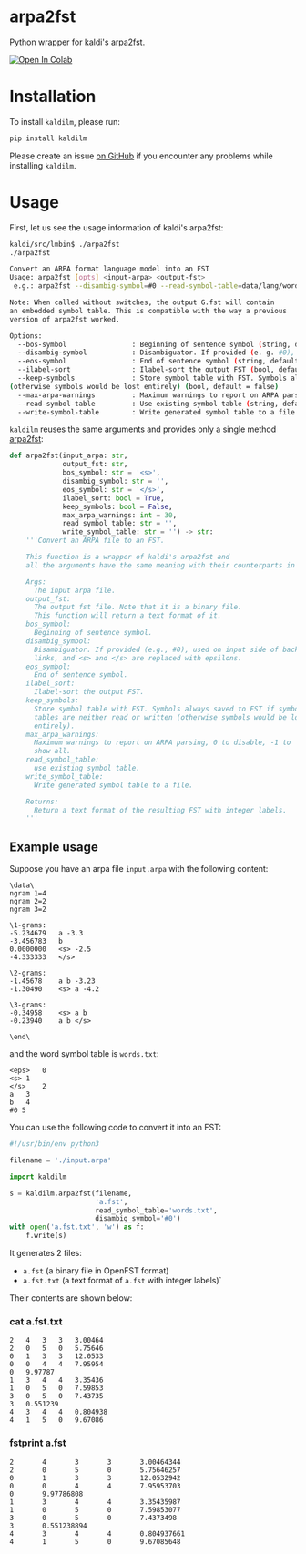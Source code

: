 
# arpa2fst

Python wrapper for kaldi's [arpa2fst][1].

[![Open In Colab](https://colab.research.google.com/assets/colab-badge.svg)][3]

# Installation

To install `kaldilm`, please run:

```bash
pip install kaldilm
```

Please create an issue [on GitHub](https://github.com/csukuangfj/kaldilm/issues/new)
if you encounter any problems while installing `kaldilm`.

# Usage

First, let us see the usage information of kaldi's arpa2fst:

```bash
kaldi/src/lmbin$ ./arpa2fst
./arpa2fst

Convert an ARPA format language model into an FST
Usage: arpa2fst [opts] <input-arpa> <output-fst>
 e.g.: arpa2fst --disambig-symbol=#0 --read-symbol-table=data/lang/words.txt lm/input.arpa G.fst

Note: When called without switches, the output G.fst will contain
an embedded symbol table. This is compatible with the way a previous
version of arpa2fst worked.

Options:
  --bos-symbol                : Beginning of sentence symbol (string, default = "<s>")
  --disambig-symbol           : Disambiguator. If provided (e. g. #0), used on input side of backoff links, and <s> and </s> are replaced with epsilons (string, default = "")
  --eos-symbol                : End of sentence symbol (string, default = "</s>")
  --ilabel-sort               : Ilabel-sort the output FST (bool, default = true)
  --keep-symbols              : Store symbol table with FST. Symbols always saved to FST if symbol tables are neither read or written
(otherwise symbols would be lost entirely) (bool, default = false)
  --max-arpa-warnings         : Maximum warnings to report on ARPA parsing, 0 to disable, -1 to show all (int, default = 30)
  --read-symbol-table         : Use existing symbol table (string, default = "")
  --write-symbol-table        : Write generated symbol table to a file (string, default = "")
```

`kaldilm` reuses the same arguments and provides only a single method [arpa2fst][2]:

```python
def arpa2fst(input_arpa: str,
             output_fst: str,
             bos_symbol: str = '<s>',
             disambig_symbol: str = '',
             eos_symbol: str = '</s>',
             ilabel_sort: bool = True,
             keep_symbols: bool = False,
             max_arpa_warnings: int = 30,
             read_symbol_table: str = '',
             write_symbol_table: str = '') -> str:
    '''Convert an ARPA file to an FST.

    This function is a wrapper of kaldi's arpa2fst and
    all the arguments have the same meaning with their counterparts in kaldi.

    Args:
      The input arpa file.
    output_fst:
      The output fst file. Note that it is a binary file.
      This function will return a text format of it.
    bos_symbol:
      Beginning of sentence symbol.
    disambig_symbol:
      Disambiguator. If provided (e.g., #0), used on input side of backoff
      links, and <s> and </s> are replaced with epsilons.
    eos_symbol:
      End of sentence symbol.
    ilabel_sort:
      Ilabel-sort the output FST.
    keep_symbols:
      Store symbol table with FST. Symbols always saved to FST if symbol
      tables are neither read or written (otherwise symbols would be lost
      entirely).
    max_arpa_warnings:
      Maximum warnings to report on ARPA parsing, 0 to disable, -1 to
      show all.
    read_symbol_table:
      use existing symbol table.
    write_symbol_table:
      Write generated symbol table to a file.

    Returns:
      Return a text format of the resulting FST with integer labels.
    '''
```

## Example usage

Suppose you have an arpa file `input.arpa` with the following content:

```
\data\
ngram 1=4
ngram 2=2
ngram 3=2

\1-grams:
-5.234679	a -3.3
-3.456783	b
0.0000000	<s> -2.5
-4.333333	</s>

\2-grams:
-1.45678	a b -3.23
-1.30490	<s> a -4.2

\3-grams:
-0.34958	<s> a b
-0.23940	a b </s>

\end\
```

and the word symbol table is `words.txt`:

```
<eps>	0
<s>	1
</s>	2
a	3
b	4
#0 5
```

You can use the following code to convert it into an FST:

```python
#!/usr/bin/env python3

filename = './input.arpa'

import kaldilm

s = kaldilm.arpa2fst(filename,
                     'a.fst',
                     read_symbol_table='words.txt',
                     disambig_symbol='#0')
with open('a.fst.txt', 'w') as f:
    f.write(s)
```

It generates 2 files:

- `a.fst` (a binary file in OpenFST format)
- `a.fst.txt` (a text format of `a.fst` with integer labels)`

Their contents are shown below:

### cat a.fst.txt

```
2	4	3	3	3.00464
2	0	5	0	5.75646
0	1	3	3	12.0533
0	0	4	4	7.95954
0	9.97787
1	3	4	4	3.35436
1	0	5	0	7.59853
3	0	5	0	7.43735
3	0.551239
4	3	4	4	0.804938
4	1	5	0	9.67086
```

### fstprint a.fst

```
2       4       3       3       3.00464344
2       0       5       0       5.75646257
0       1       3       3       12.0532942
0       0       4       4       7.95953703
0       9.97786808
1       3       4       4       3.35435987
1       0       5       0       7.59853077
3       0       5       0       7.4373498
3       0.551238894
4       3       4       4       0.804937661
4       1       5       0       9.67085648
```

[3]: https://colab.research.google.com/drive/1rTGQiDDlhE8ezTH4kmR4m8vlvs6lnl6Z?usp=sharing
[2]: https://github.com/csukuangfj/kaldilm/blob/master/kaldilm/python/kaldilm/arpa2fst.py#L6
[1]: https://github.com/kaldi-asr/kaldi/blob/master/src/lmbin/arpa2fst.cc
